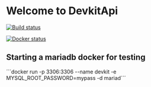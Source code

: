# Welcome to DevkitApi

[![Build status](https://ci.appveyor.com/api/projects/status/1al4h956xqs27ta6/branch/master?svg=true)](https://ci.appveyor.com/project/matsskoglund58956/devkitapi/branch/master)


[![Docker status](https://dockerbuildbadges.quelltext.eu/status.svg?organization=matsskoglund&repository=devkitapiauto)](https://dockerbuildbadges.quelltext.eu/status.svg?organization=matsskoglund&repository=devkitapi)

## Starting a mariadb docker for testing
´´´docker run -p 3306:3306 --name devkit -e MYSQL_ROOT_PASSWORD=mypass -d mariad´´´